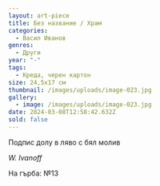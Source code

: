 ```yaml
---
layout: art-piece
title: Без название / Храм
categories:
  - Васил Иванов
genres:
  - Други
year: "-"
tags:
  - Креда, черен картон
size: 24,5х17 см
thumbnail: /images/uploads/image-023.jpg
gallery:
  - image: /images/uploads/image-023.jpg
date: 2024-03-08T12:58:42.632Z
sold: false
---
```

Подпис долу в ляво с бял молив

*W. Ivanoff*

На гърба: №13
